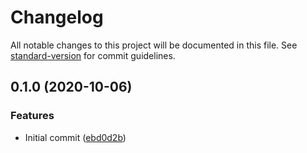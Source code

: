 # Changelog

All notable changes to this project will be documented in this file. See [standard-version](https://github.com/conventional-changelog/standard-version) for commit guidelines.

## 0.1.0 (2020-10-06)


### Features

* Initial commit ([ebd0d2b](https://github.com/cfware/asterisk16/commit/ebd0d2b6ed769e5110f582f7548d9333518e8cf5))
